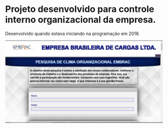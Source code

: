 # Projeto desenvolvido para controle interno organizacional da empresa.

Desenvolvido quando estava iniciando na programação em 2018.

<img src="./SiteWelcome.png">
